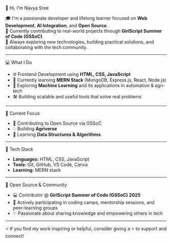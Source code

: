 👋 Hi, I'm Navya Sree

🎓 I'm a passionate developer and lifelong learner focused on **Web Development**, **AI Integration**, and **Open Source**.  
🚀 Currently contributing to real-world projects through **GirlScript Summer of Code (GSSoC)**  
🌱 Always exploring new technologies, building practical solutions, and collaborating with the tech community.

---

💻 What I Do

- 🌐 Frontend Development using **HTML, CSS, JavaScript**
- 🔁 Currently learning **MERN Stack** (MongoDB, Express.js, React, Node.js)
- 🤖 Exploring **Machine Learning** and its applications in automation & agri-tech
- 🛠️ Building scalable and useful tools that solve real problems

---

📌 Current Focus

- 🔧 Contributing to Open Source via GSSoC
- 💡 Building **Agriverse**
- 🧠 Learning **Data Structures & Algorithms**

---

🧰 Tech Stack

- **Languages:** HTML, CSS, JavaScript  
- **Tools:** Git, GitHub, VS Code, Canva 
- **Learning:**  MERN stack  

---

🌱 Open Source & Community

- 💻 Contributor @ **GirlScript Summer of Code (GSSoC) 2025**
- 💬 Actively participating in coding camps, mentorship sessions, and peer-learning groups
- ✨ Passionate about sharing knowledge and empowering others in tech

---
⭐ If you find my work inspiring or helpful, consider giving a ⭐ to support and connect!
<!--
**navyasreeb04/navyasreeb04** is a ✨ _special_ ✨ repository because its `README.md` (this file) appears on your GitHub profile.

Here are some ideas to get you started:

- 🔭 I’m currently working on ...
- 🌱 I’m currently learning ...
- 👯 I’m looking to collaborate on ...
- 🤔 I’m looking for help with ...
- 💬 Ask me about ...
- 📫 How to reach me: ...
- 😄 Pronouns: ...
- ⚡ Fun fact: ...
-->
